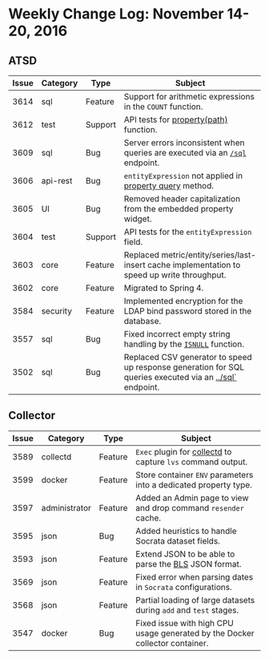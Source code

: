 # Weekly Change Log: November 14-20, 2016

## ATSD

| Issue     | Category        | Type     | Subject                                                          |
|-----------|-----------------|----------|----------------------------------------------------------------------------|
| 3614      |   sql           | Feature  | Support for arithmetic expressions in the `COUNT` function. |
| 3612      |   test          | Support  | API tests for [property(path)](../../api/data/filter-entity.md#supported-functions) function. |
| 3609      |   sql           | Bug      | Server errors inconsistent when queries are executed via an [`/sql`](../../sql/api.md) endpoint. |
| 3606      |   api-rest      | Bug      | `entityExpression` not applied in [property query](../../api/data/properties/query.md) method. |
| 3605      |   UI            | Bug      | Removed header capitalization from the embedded property widget. |
| 3604      |   test          | Support  | API tests for the `entityExpression` field. |
| 3603      |   core          | Feature  | Replaced metric/entity/series/last-insert cache implementation to speed up write throughput. |
| 3602      |   core          | Feature  | Migrated to Spring 4. |
| 3584      |   security      | Feature  | Implemented encryption for the LDAP bind password stored in the database. |
| 3557      |   sql           | Bug      | Fixed incorrect empty string handling by the [`ISNULL`](../../sql/README.md#isnull) function. |
| 3502      |   sql           | Bug      | Replaced CSV generator to speed up response generation for SQL queries executed via an [../sql`](../../sql/api.md) endpoint. |

## Collector

| Issue     | Category        | Type     | Subject                                                                    |
|-----------|-----------------|----------|----------------------------------------------------------------------------|
| 3589      | collectd        | Feature  | `Exec` plugin for [collectd](https://github.com/axibase/atsd-collectd-plugin) to capture `lvs` command output.|
| 3599      | docker          | Feature  | Store container `ENV` parameters into a dedicated property type. |
| 3597      | administrator           | Feature  | Added an Admin page to view and drop command `resender` cache. |
| 3595      | json            | Bug      | Added heuristics to handle Socrata dataset fields. |
| 3593      | json            | Feature  | Extend JSON to be able to parse the [BLS](https://www.bls.gov/developers/api_signature_v2.htm) JSON format. |
| 3569      | json            | Feature  | Fixed error when parsing dates in `Socrata` configurations. |
| 3568      | json            | Feature  | Partial loading of large datasets during `add` and `test` stages. |
| 3547      | docker          | Bug      | Fixed issue with high CPU usage generated by the Docker collector container. |
